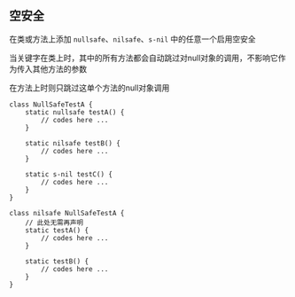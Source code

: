## 空安全
在类或方法上添加 ```nullsafe```、```nilsafe```、```s-nil``` 中的任意一个启用空安全

当关键字在类上时，其中的所有方法都会自动跳过对null对象的调用，不影响它作为传入其他方法的参数

在方法上时则只跳过这单个方法的null对象调用

```apsars
class NullSafeTestA {
    static nullsafe testA() {
        // codes here ...
    }

    static nilsafe testB() {
        // codes here ...
    }

    static s-nil testC() {
        // codes here ...
    }
}

class nilsafe NullSafeTestA {
    // 此处无需再声明
    static testA() {
        // codes here ...
    }

    static testB() {
        // codes here ...
    }
}
```
